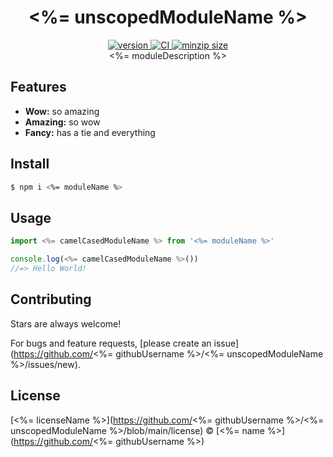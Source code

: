 <h1 align="center">
  <%= unscopedModuleName %>
</h1>

<div align="center">
  <a href="https://npmjs.org/package/<%= moduleName %>">
    <img src="https://badgen.now.sh/npm/v/<%= moduleName %>" alt="version" />
  </a>
  <a href="https://github.com/<%= githubUsername %>/<%= unscopedModuleName %>/actions">
    <img src="https://github.com/<%= githubUsername %>/<%= unscopedModuleName %>/workflows/CI/badge.svg" alt="CI" />
  </a>
  <a href="https://bundlephobia.com/result?p=<%= moduleName %>">
    <img src="https://badgen.net/bundlephobia/minzip/<%= moduleName %>" alt="minzip size" />
  </a>
</div>

<div align="center">
  <%= moduleDescription %>
</div>

## Features

- **Wow:** so amazing
- **Amazing:** so wow 
- **Fancy:** has a tie and everything

## Install

```sh
$ npm i <%= moduleName %>
```

## Usage

```js
import <%= camelCasedModuleName %> from '<%= moduleName %>'

console.log(<%= camelCasedModuleName %>())
//=> Hello World!
```

## Contributing

Stars are always welcome!

For bugs and feature requests, [please create an issue](https://github.com/<%= githubUsername %>/<%= unscopedModuleName %>/issues/new).

## License

[<%= licenseName %>](https://github.com/<%= githubUsername %>/<%= unscopedModuleName %>/blob/main/license) © [<%= name %>](https://github.com/<%= githubUsername %>)
